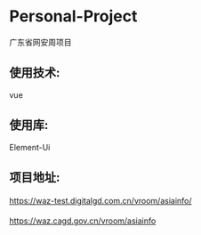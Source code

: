 # Personal-Project
广东省网安周项目
## 使用技术:
vue
## 使用库:
Element-Ui
## 项目地址:
#### 
https://waz-test.digitalgd.com.cn/vroom/asiainfo/
####
https://waz.cagd.gov.cn/vroom/asiainfo
